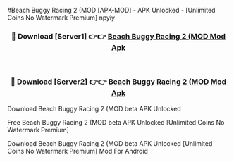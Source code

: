 #Beach Buggy Racing 2 (MOD [APK-MOD] - APK Unlocked - [Unlimited Coins No Watermark Premium] npyiy



<div align="center">

<h3>🔴 Download [Server1] 👉👉 <a href="https://momento.my/?title=Beach_Buggy_Racing_2_(MOD">Beach Buggy Racing 2 (MOD Mod Apk</a></h3><br>

<h3>🔴 Download [Server2] 👉👉 <a href="https://momento.my/?title=Beach_Buggy_Racing_2_(MOD">Beach Buggy Racing 2 (MOD Mod Apk</a></h3>
</div>



Download Beach Buggy Racing 2 (MOD beta APK Unlocked

Free Beach Buggy Racing 2 (MOD beta APK Unlocked [Unlimited Coins No Watermark Premium]

Download Beach Buggy Racing 2 (MOD beta APK Unlocked [Unlimited Coins No Watermark Premium] Mod For Android
